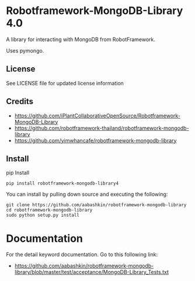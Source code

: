 Robotframework-MongoDB-Library 4.0
==============================
A library for interacting with MongoDB from RobotFramework.

Uses pymongo.
 
License
-------
See LICENSE file for updated license information

Credits
-------
- https://github.com/iPlantCollaborativeOpenSource/Robotframework-MongoDB-Library
- https://github.com/robotframework-thailand/robotframework-mongodb-library
- https://github.com/yimwhancafe/robotframework-mongodb-library

Install
-------
pip Install

    pip install robotframework-mongodb-library4

You can install by pulling down source and executing the following:

    git clone https://github.com/aabashkin/robotframework-mongodb-library
    cd robotframework-mongodb-library
    sudo python setup.py install

# Documentation
For the detail keyword documentation. Go to this following link:
- https://github.com/aabashkin/robotframework-mongodb-library/blob/master/test/acceptance/MongoDB-Library_Tests.txt